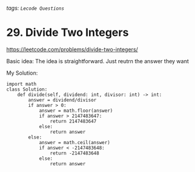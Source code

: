 ###### tags: `Lecode Questions`

# 29. Divide Two Integers

https://leetcode.com/problems/divide-two-integers/

Basic idea:
The idea is straightforward.  Just reutrn the answer they want

My Solution:
```python=
import math
class Solution:
    def divide(self, dividend: int, divisor: int) -> int:
        answer = dividend/divisor
        if answer > 0:
            answer = math.floor(answer)
            if answer > 2147483647:
                return 2147483647
            else:
                return answer
        else:
            answer = math.ceil(answer)
            if answer < -2147483648:
                return -2147483648
            else:
                return answer

```